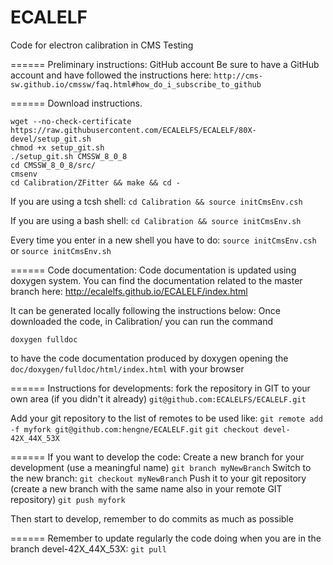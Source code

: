 ECALELF
=======

Code for electron calibration in CMS
Testing

======
Preliminary instructions: GitHub account
Be sure to have a GitHub account and have followed the instructions here:
`http://cms-sw.github.io/cmssw/faq.html#how_do_i_subscribe_to_github`


======
Download instructions.

```
wget --no-check-certificate https://raw.githubusercontent.com/ECALELFS/ECALELF/80X-devel/setup_git.sh
chmod +x setup_git.sh
./setup_git.sh CMSSW_8_0_8
cd CMSSW_8_0_8/src/
cmsenv
cd Calibration/ZFitter && make && cd -
```

If you are using a tcsh shell:
`cd Calibration && source initCmsEnv.csh`

If you are using a bash shell:
`cd Calibration && source initCmsEnv.sh`

Every time you enter in a new shell you have to do:
`source initCmsEnv.csh`
or
`source initCmsEnv.sh`


======
Code documentation:
Code documentation is updated using doxygen system.
You can find the documentation related to the master branch here:
http://ecalelfs.github.io/ECALELF/index.html

It can be generated locally following the instructions below:
Once downloaded the code, in Calibration/ you can run the command

`doxygen fulldoc`

to have the code documentation produced by doxygen opening the `doc/doxygen/fulldoc/html/index.html` with your browser 


======
Instructions for developments:
fork the repository in GIT to your own area (if you didn't it already)
`git@github.com:ECALELFS/ECALELF.git`

Add your git repository to the list of remotes to be used like:
`git remote add -f myfork git@github.com:hengne/ECALELF.git`
`git checkout devel-42X_44X_53X`


======
If you want to develop the code:
Create a new branch for your development (use a meaningful name)
`git branch myNewBranch`
Switch to the new branch: `git checkout myNewBranch`
Push it to your git repository (create a new branch with the same name also in your remote GIT repository)
`git push myfork`

Then start to develop, remember to do commits as much as possible

======
Remember to update regularly the code doing when you are in the branch devel-42X_44X_53X:
`git pull`

